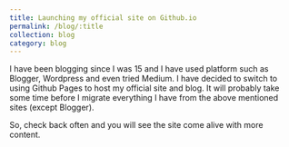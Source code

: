 ```yaml
---
title: Launching my official site on Github.io
permalink: /blog/:title
collection: blog
category: blog
---
```


I have been blogging since I was 15 and I have used platform such as Blogger, Wordpress and even tried Medium. I have decided to switch to using Github Pages to host my official site and blog. It will probably take some time before I migrate everything I have from the above mentioned sites (except Blogger).

So, check back often and you will see the site come alive with more content.